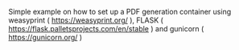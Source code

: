 Simple example on how to set up a PDF generation container using weasyprint ( https://weasyprint.org/ ), FLASK ( https://flask.palletsprojects.com/en/stable ) and gunicorn ( https://gunicorn.org/ ) 